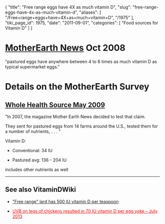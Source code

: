 {
  "title": "Free range eggs have 4X as much vitamin D",
  "slug": "free-range-eggs-have-4x-as-much-vitamin-d",
  "aliases": [
    "/Free+range+eggs+have+4X+as+much+vitamin+D",
    "/1975"
  ],
  "tiki_page_id": 1975,
  "date": "2011-09-01",
  "categories": [
    "Food sources for Vitamin D"
  ]
}


# [MotherEarth News](http://www.motherearthnews.com/Relish/Pastured-Eggs-Vitamin-D-Content.aspx) Oct 2008

"pastured eggs have anywhere between 4 to 6 times as much vitamin D as typical supermarket eggs."

# Details on the MotherEarth Survey

## [Whole Health Source May 2009](http://wholehealthsource.blogspot.com/2009/05/pastured-eggs.html)

"In 2007, the magazine Mother Earth News decided to test that claim. 

They sent for pastured eggs from 14 farms around the U.S., tested them for a number of nutrients,  . . . "

Vitamin D:

* Conventional: 34 IU

* Pastured avg: 136 - 204 IU

includes other nutrients as well

---

## See also VitaminDWiki

* ["Free range" lard has 500 IU vitamin D per teaspoon](/posts/free-range-lard-has-500-iu-vitamin-d-per-teaspoon)

* <a href="/posts/uvb-on-legs-of-chickens-resulted-in-70-iu-vitamin-d-per-egg-yoke" style="color: red; text-decoration: underline;" title="This post/category does not exist yet: UVB on legs of chickens resulted in 70 IU vitamin D per egg yoke – July 2013">UVB on legs of chickens resulted in 70 IU vitamin D per egg yoke – July 2013</a>